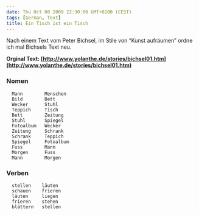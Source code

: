 ```yaml
---
date: Thu Oct 08 2009 22:30:00 GMT+0200 (CEST)
tags: [German, Text]
title: Ein Tisch ist ein Tisch
---
```



Nach einem Text vom Peter Bichsel, im Stile von “Kunst aufräumen” ordne
ich mal Bichsels Text neu.

**Orginal Text:
[](http://www.yolanthe.de/stories/bichsel01.htm)[http://www.yolanthe.de/stories/bichsel01.htm](http://www.yolanthe.de/stories/bichsel01.htm)**

### Nomen

```
  Mann        Menschen
  Bild        Bett
  Wecker      Stuhl
  Teppich     Tisch
  Bett        Zeitung
  Stuhl       Spiegel
  Fotoalbum   Wecker
  Zeitung     Schrank
  Schrank     Teppich
  Spiegel     Fotoalbum
  Fuss        Mann
  Morgen      Fuss
  Mann        Morgen
```

### Verben

```
  stellen    läuten
  schauen    frieren
  läuten     liegen
  frieren    stehen
  blättern   stellen
```


